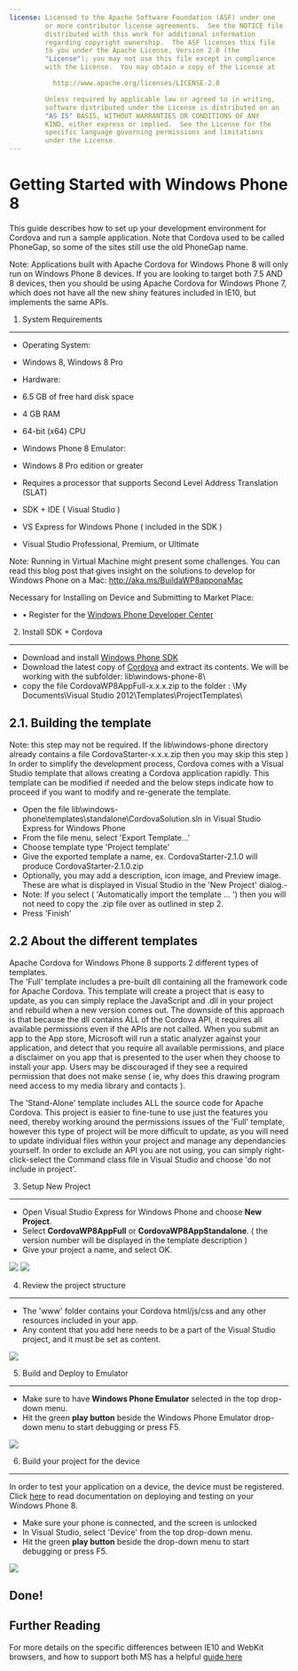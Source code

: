 ```yaml
---
license: Licensed to the Apache Software Foundation (ASF) under one
         or more contributor license agreements.  See the NOTICE file
         distributed with this work for additional information
         regarding copyright ownership.  The ASF licenses this file
         to you under the Apache License, Version 2.0 (the
         "License"); you may not use this file except in compliance
         with the License.  You may obtain a copy of the License at

           http://www.apache.org/licenses/LICENSE-2.0

         Unless required by applicable law or agreed to in writing,
         software distributed under the License is distributed on an
         "AS IS" BASIS, WITHOUT WARRANTIES OR CONDITIONS OF ANY
         KIND, either express or implied.  See the License for the
         specific language governing permissions and limitations
         under the License.
---
```


Getting Started with Windows Phone 8
==================================

This guide describes how to set up your development environment for Cordova and run a sample application.  Note that Cordova used to be called PhoneGap, so some of the sites still use the old PhoneGap name.

Note: Applications built with Apache Cordova for Windows Phone 8 will only run on Windows Phone 8 devices. If you are looking to target both 7.5 AND 8 devices, then you should be using Apache Cordova for Windows Phone 7, which does not have all the new shiny features included in IE10, but implements the same APIs.

1. System Requirements
---------------

- Operating System: 
 - Windows 8, Windows 8 Pro

- Hardware:
 - 6.5 GB of free hard disk space
 - 4 GB RAM
 - 64-bit (x64) CPU

- Windows Phone 8 Emulator:
 - Windows 8 Pro edition or greater
 - Requires a processor that supports Second Level Address Translation (SLAT)

- SDK + IDE ( Visual Studio )
 - VS Express for Windows Phone ( included in the SDK )
 - Visual Studio Professional, Premium, or Ultimate

Note: Running in Virtual Machine might present some challenges. You can read this blog post that gives insight on the solutions to develop for Windows Phone on a Mac: http://aka.ms/BuildaWP8apponaMac

Necessary for Installing on Device and Submitting to Market Place:

- •	Register for the [Windows Phone Developer Center](http://dev.windowsphone.com/en-us/publish)


2. Install SDK + Cordova
----------------------------

- Download and install [Windows Phone  SDK](http://www.microsoft.com/en-us/download/details.aspx?id=35471)
- Download the latest copy of [Cordova](http://phonegap.com/download) and extract its contents. We will be working with the subfolder: lib\windows-phone-8\
- copy the file CordovaWP8AppFull-x.x.x.zip to the folder : \My Documents\Visual Studio 2012\Templates\ProjectTemplates\





2.1. Building the template
-----------------------------
Note: this step may not be required.  If the lib\windows-phone directory already contains a file CordovaStarter-x.x.x.zip then you may skip this step )
In order to simplify the development process, Cordova comes with a Visual Studio template that allows creating a Cordova application rapidly. This template can be modified if needed and the below steps indicate how to proceed if you want to modify and re-generate the template.

- Open the file lib\windows-phone\templates\standalone\CordovaSolution.sln in Visual Studio Express for Windows Phone
- From the file menu, select 'Export Template...' 
- Choose template type 'Project template'
- Give the exported template a name, ex. CordovaStarter-2.1.0 will produce CordovaStarter-2.1.0.zip
- Optionally, you may add a description, icon image, and Preview image.  These are what is displayed in Visual Studio in the 'New Project' dialog.- 
- Note: If you select ( 'Automatically import the template ... ') then you will not need to copy the .zip file over as outlined in step 2.
- Press 'Finish'

2.2 About the different templates
--------------------
Apache Cordova for Windows Phone 8 supports 2 different types of templates.  
The 'Full' template includes a pre-built dll containing all the framework code for Apache Cordova.  This template will create a project that is easy to update, as you can simply replace the JavaScript and .dll in your project and rebuild when a new version comes out. The downside of this approach is that because the dll contains ALL of the Cordova API, it requires all available permissions even if the APIs are not called.  When you submit an app to the App store, Microsoft will run a static analyzer against your application, and detect that you require all available permissions, and place a disclaimer on you app that is presented to the user when they choose to install your app.  Users may be discouraged if they see a required permission that does not make sense ( ie, why does this drawing program need access to my media library and contacts ).

The 'Stand-Alone' template includes ALL the source code for Apache Cordova.  This project is easier to fine-tune to use just the features you need, thereby working around the permissions issues of the 'Full' template, however this type of project will be more difficult to update, as you will need to update individual files within your project and manage any dependancies yourself.  In order to exclude an API you are not using, you can simply right-click-select the Command class file in Visual Studio and choose 'do not include in project'.



3. Setup New Project
--------------------

- Open Visual Studio Express for Windows Phone and choose **New Project**.
- Select **CordovaWP8AppFull** or **CordovaWP8AppStandalone**. ( the version number will be displayed in the template description )
- Give your project a name, and select OK.

![](img/guide/getting-started/windows-phone-8/FullTemplate.png)
![](img/guide/getting-started/windows-phone-8/StandAloneTemplate.png)

 
4. Review the project structure
-------------------------------

- The 'www' folder contains your Cordova html/js/css and any other resources included in your app.
- Any content that you add here needs to be a part of the Visual Studio project, and it must be set as content. 

![](img/guide/getting-started/windows-phone-8/projectStructure.png)


5. Build and Deploy to Emulator
-------------------------------

- Make sure to have **Windows Phone Emulator** selected in the top drop-down menu.
- Hit the green **play button** beside the Windows Phone Emulator drop-down menu to start debugging or press F5.

![](img/guide/getting-started/windows-phone-8/BuildEmulator.png)


6. Build your project for the device
------------------------------------

In order to test your application on a device, the device must be registered. Click [here](http://msdn.microsoft.com/en-us/library/windowsphone/develop/ff402565(v=vs.105).aspx) to read documentation on deploying and testing on your Windows Phone 8.

- Make sure your phone is connected, and the screen is unlocked
- In Visual Studio, select 'Device' from the top drop-down menu.
- Hit the green **play button** beside the drop-down menu to start debugging or press F5.

![](img/guide/getting-started/windows-phone-7/wpd.png)


Done!
-----

Further Reading 
-------

For more details on the specific differences between IE10 and WebKit browsers, and how to support both MS has a helpful [guide here](http://blogs.windows.com/windows_phone/b/wpdev/archive/2012/11/15/adapting-your-webkit-optimized-site-for-internet-explorer-10.aspx)



